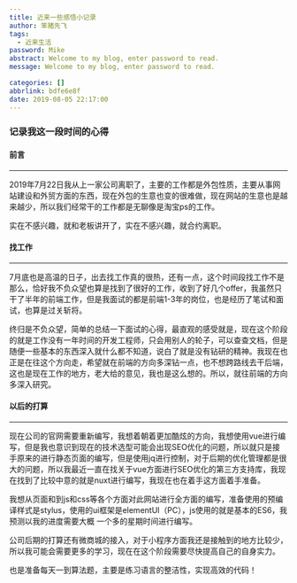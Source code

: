 ```yaml
---
title: 近来一些感悟小记录
author: 笨猪先飞
tags:
  - 近来生活
password: Mike
abstract: Welcome to my blog, enter password to read.
message: Welcome to my blog, enter password to read.

categories: []
abbrlink: bdfe6e8f
date: 2019-08-05 22:17:00
---
```

### 记录我这一段时间的心得

#### 前言

------

2019年7月22日我从上一家公司离职了，主要的工作都是外包性质，主要从事网站建设和外贸方面的东西，现在外包的生意也变的很难做，现在网站的生意也是越来越少，所以我们经常干的工作都是无聊像是淘宝ps的工作。

实在不感兴趣，就和老板讲开了，实在不感兴趣，就合约离职。

#### 找工作

------

7月底也是高温的日子，出去找工作真的很热，还有一点，这个时间段找工作不是那么，恰好我不负众望也算是找到了很好的工作，收到了好几个offer，我虽然只干了半年的前端工作，但是我面试的都是前端1-3年的岗位，也是经历了笔试和面试，也算是过关斩将。

终归是不负众望，简单的总结一下面试的心得，最直观的感受就是，现在这个阶段的就是工作没有一年时间的开发工程师，只会用别人的轮子，可以查查文档，但是随便一些基本的东西深入就什么都不知道，说白了就是没有钻研的精神。我现在也正是在往这个方向走，希望就在前端的方向多深钻一点，也不想跨路线去干后端，这也是现在工作的地方，老大给的意见，我也是这么想的。所以，就往前端的方向多深入研究。

#### 以后的打算

------

现在公司的官网需要重新编写，我想着朝着更加酷炫的方向，我想使用vue进行编写，但是我也意识到现在的技术选型可能会出现SEO优化的问题，所以就只是接手原来的进行静态页面的编写，但是使用jq进行控制，对于后期的优化管理都是很大的问题，所以我最近一直在找关于vue方面进行SEO优化的第三方支持库，我现在找到了比较中意的就是nuxt进行编写，我现在也在着手这方面着手准备。

我想从页面和到js和css等各个方面对此网站进行全方面的编写，准备使用的预编译样式是stylus，使用的ui框架是elementUI（PC），js使用的就是基本的ES6，我预测以我的进度需要大概 一个多的星期时间进行编写。

公司后期的打算还有微商城的接入，对于小程序方面我还是接触到的地方比较少，所以我可能会需要更多的学习，现在在这个阶段需要尽快提高自己的自身实力。

也是准备每天一到算法题，主要是练习语言的整洁性，实现高效的代码！